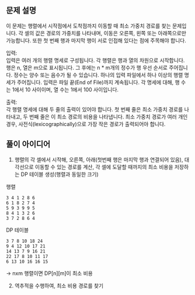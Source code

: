 ## 문제 설명
이 문제는 행렬에서 시작점에서 도착점까지 이동할 때 최소 가중치 경로를 찾는 문제입니다. 각 셀의 값은 경로의 가중치를 나타내며, 이동은 오른쪽, 왼쪽 또는 아래쪽으로만 가능합니다. 또한 첫 번째 행과 마지막 행이 서로 인접해 있다는 점에 주목해야 합니다.

입력:<br>
입력은 여러 개의 행렬 명세로 구성됩니다.
각 행렬은 행과 열의 차원으로 시작합니다. 행은 n, 열은 m으로 표시됩니다.
그 후에는 n * m개의 정수가 행 우선 순서로 주어집니다.
정수는 양수 또는 음수가 될 수 있습니다.
하나의 입력 파일에서 하나 이상의 행렬 명세가 주어집니다.
입력은 파일 끝(End of File)까지 계속됩니다.
각 명세에 대해, 행 수는 1에서 10 사이이며, 열 수는 1에서 100 사이입니다.

출력:<br>
각 행렬 명세에 대해 두 줄의 출력이 있어야 합니다.
첫 번째 줄은 최소 가중치 경로를 나타내고, 두 번째 줄은 이 최소 경로의 비용을 나타냅니다.
최소 가중치 경로가 여러 개인 경우, 사전식(lexicographically)으로 가장 작은 경로가 출력되어야 합니다.

## 풀이 아이디어
1. 행렬의 각 셀에서 시작해, 오른쪽, 아래(첫번째 행은 마지막 행과 연결되어 있음), 대각선으로 이동할 수 있는 경로를 계산, 각 셀에 도달할 때까지의 최소 비용을 저장하는 DP 테이블 생성(행렬과 동일한 크기)
   
행렬
```
3 4 1 2 8 6
6 1 8 2 7 4
5 9 3 9 9 5
8 4 1 3 2 6
3 7 2 8 6 4
```

DP 테이블
```
3 7 8 10 18 24
9 4 12 10 17 21
14 13 7 9 16 21
22 17 8 10 11 17
6 13 10 16 16 15 
```
-> nxm 행렬이면 DP[n][m]이 최소 비용

2. 역추적을 수행하여, 최소 비용 경로를 찾기